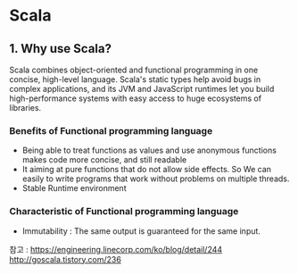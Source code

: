 # Scala
## 1. Why use Scala?
Scala combines object-oriented and functional programming in one concise, high-level language. Scala's static types help avoid bugs in complex applications, and its JVM and JavaScript runtimes let you build high-performance systems with easy access to huge ecosystems of libraries.

### Benefits of Functional programming language
* Being able to treat functions as values and use anonymous functions makes code more concise, and still readable
* It aiming at pure functions that do not allow side effects. So We can easily to write programs that work without problems on multiple threads.
* Stable Runtime environment

### Characteristic of Functional programming language
* Immutability : The same output is guaranteed for the same input.


참고 : https://engineering.linecorp.com/ko/blog/detail/244
      http://goscala.tistory.com/236
